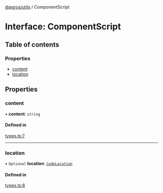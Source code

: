 [@agros/utils](../index.md) / ComponentScript

# Interface: ComponentScript

## Table of contents

### Properties

- [content](ComponentScript.md#content)
- [location](ComponentScript.md#location)

## Properties

### <a id="content" name="content"></a> content

• **content**: `string`

#### Defined in

[types.ts:7](https://github.com/agrosjs/agros/blob/ba10164/packages/agros-utils/src/types.ts#L7)

___

### <a id="location" name="location"></a> location

• `Optional` **location**: [`CodeLocation`](CodeLocation.md)

#### Defined in

[types.ts:8](https://github.com/agrosjs/agros/blob/ba10164/packages/agros-utils/src/types.ts#L8)
